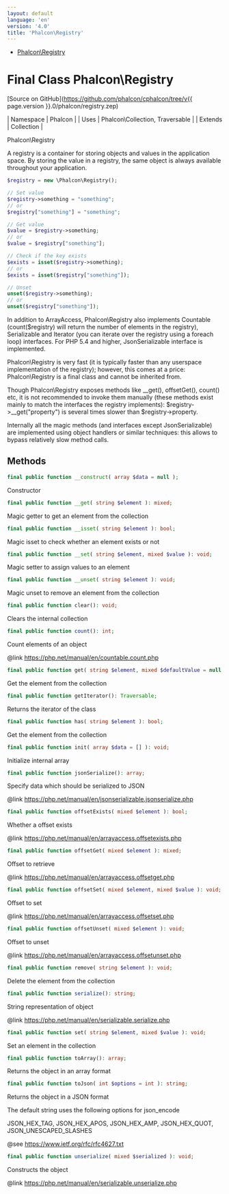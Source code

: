 ```yaml
---
layout: default
language: 'en'
version: '4.0'
title: 'Phalcon\Registry'
---
```


* [Phalcon\Registry](#registry)
        
<h1 id="registry">Final Class Phalcon\Registry</h1>

[Source on GitHub](https://github.com/phalcon/cphalcon/tree/v{{ page.version }}.0/phalcon/registry.zep)

| Namespace  | Phalcon |
| Uses       | Phalcon\Collection, Traversable |
| Extends    | Collection |

Phalcon\Registry

A registry is a container for storing objects and values in the application
space. By storing the value in a registry, the same object is always
available throughout your application.

```php
$registry = new \Phalcon\Registry();

// Set value
$registry->something = "something";
// or
$registry["something"] = "something";

// Get value
$value = $registry->something;
// or
$value = $registry["something"];

// Check if the key exists
$exists = isset($registry->something);
// or
$exists = isset($registry["something"]);

// Unset
unset($registry->something);
// or
unset($registry["something"]);
```

In addition to ArrayAccess, Phalcon\Registry also implements Countable
(count($registry) will return the number of elements in the registry),
Serializable and Iterator (you can iterate over the registry using a foreach
loop) interfaces. For PHP 5.4 and higher, JsonSerializable interface is
implemented.

Phalcon\Registry is very fast (it is typically faster than any userspace
implementation of the registry); however, this comes at a price:
Phalcon\Registry is a final class and cannot be inherited from.

Though Phalcon\Registry exposes methods like __get(), offsetGet(), count() etc,
it is not recommended to invoke them manually (these methods exist mainly to
match the interfaces the registry implements): $registry->__get("property")
is several times slower than $registry->property.

Internally all the magic methods (and interfaces except JsonSerializable)
are implemented using object handlers or similar techniques: this allows to
bypass relatively slow method calls.


## Methods
```php
final public function __construct( array $data = null );
```
Constructor


```php
final public function __get( string $element ): mixed;
```
Magic getter to get an element from the collection


```php
final public function __isset( string $element ): bool;
```
Magic isset to check whether an element exists or not


```php
final public function __set( string $element, mixed $value ): void;
```
Magic setter to assign values to an element


```php
final public function __unset( string $element ): void;
```
Magic unset to remove an element from the collection


```php
final public function clear(): void;
```
Clears the internal collection


```php
final public function count(): int;
```
Count elements of an object

@link https://php.net/manual/en/countable.count.php


```php
final public function get( string $element, mixed $defaultValue = null ): mixed;
```
Get the element from the collection


```php
final public function getIterator(): Traversable;
```
Returns the iterator of the class


```php
final public function has( string $element ): bool;
```
Get the element from the collection


```php
final public function init( array $data = [] ): void;
```
Initialize internal array


```php
final public function jsonSerialize(): array;
```
Specify data which should be serialized to JSON

@link https://php.net/manual/en/jsonserializable.jsonserialize.php


```php
final public function offsetExists( mixed $element ): bool;
```
Whether a offset exists

@link https://php.net/manual/en/arrayaccess.offsetexists.php


```php
final public function offsetGet( mixed $element ): mixed;
```
Offset to retrieve

@link https://php.net/manual/en/arrayaccess.offsetget.php


```php
final public function offsetSet( mixed $element, mixed $value ): void;
```
Offset to set

@link https://php.net/manual/en/arrayaccess.offsetset.php


```php
final public function offsetUnset( mixed $element ): void;
```
Offset to unset

@link https://php.net/manual/en/arrayaccess.offsetunset.php


```php
final public function remove( string $element ): void;
```
Delete the element from the collection


```php
final public function serialize(): string;
```
String representation of object

@link https://php.net/manual/en/serializable.serialize.php


```php
final public function set( string $element, mixed $value ): void;
```
Set an element in the collection


```php
final public function toArray(): array;
```
Returns the object in an array format


```php
final public function toJson( int $options = int ): string;
```
Returns the object in a JSON format

The default string uses the following options for json_encode

JSON_HEX_TAG, JSON_HEX_APOS, JSON_HEX_AMP, JSON_HEX_QUOT, JSON_UNESCAPED_SLASHES

@see https://www.ietf.org/rfc/rfc4627.txt


```php
final public function unserialize( mixed $serialized ): void;
```
Constructs the object

@link https://php.net/manual/en/serializable.unserialize.php


